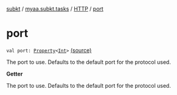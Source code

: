 [subkt](../../index.md) / [myaa.subkt.tasks](../index.md) / [HTTP](index.md) / [port](./port.md)

# port

`val port: `[`Property`](https://docs.gradle.org/current/javadoc/org/gradle/api/provider/Property.html)`<`[`Int`](https://kotlinlang.org/api/latest/jvm/stdlib/kotlin/-int/index.html)`>` [(source)](https://github.com/Myaamori/SubKt/blob/0.1.13/src/main/kotlin/myaa/subkt/tasks/tasks.kt#L1332)

The port to use. Defaults to the default port for the protocol used.

**Getter**

The port to use. Defaults to the default port for the protocol used.

